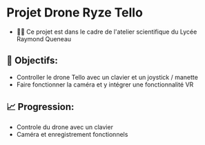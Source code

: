 # Projet Drone Ryze Tello
- 👨‍🔬 Ce projet est dans le cadre de l'atelier scientifique du Lycée Raymond Queneau
## 🎯 Objectifs:
- Controller le drone Tello avec un clavier et un joystick / manette
- Faire fonctionner la caméra et y intégrer une fonctionnalité VR

## 📈 Progression:
- Controle du drone avec un clavier
- Caméra et enregistrement fonctionnels
